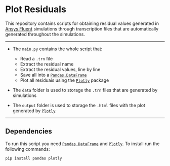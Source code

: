 
# Plot Residuals

This repository contains scripts for obtaining residual values generated in [Ansys Fluent](https://www.ansys.com/products/fluids/ansys-fluent) simulations through transcription files that are automatically generated throughout the simulations.

----

 * The ```main.py``` contains the whole script that:
 
	 * Read a ```.trn``` file
	 * Extract the residual name
	 * Extract the residual values, line by line
	 * Save all into a [```Pandas.DataFrame```](https://pandas.pydata.org)
	 * Plot all residuais using the [```Plotly```](https://plotly.com) package
	 
* The ```data``` folder is used to storage the ```.trn``` files that are generated by simulations
* The ```output``` folder is used to storage the ```.html``` files with the plot generated by [```Plotly```](https://plotly.com)

-----

## Dependencies

To run this script you need [```Pandas.DataFrame```](https://pandas.pydata.org) and [```Plotly```](https://plotly.com). To install run the following commands:

```
pip install pandas plotly
```

